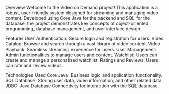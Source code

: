Overview
Welcome to the Video on Demand project! This application is a robust, user-friendly system designed for streaming and managing video content. Developed using Core Java for the backend and SQL for the database, the project demonstrates key concepts of object-oriented programming, database management, and user interface design.

Features
User Authentication: Secure login and registration for users.
Video Catalog: Browse and search through a vast library of video content.
Video Playback: Seamless streaming experience for users.
User Management: Admin functionalities to manage users and content.
Watchlist: Users can create and manage a personalized watchlist.
Ratings and Reviews: Users can rate and review videos.

Technologies Used
Core Java: Business logic and application functionality.
SQL Database: Storing user data, video information, and other related data.
JDBC: Java Database Connectivity for interaction with the SQL database.
